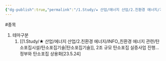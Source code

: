 ```yaml
---
{"dg-publish":true,"permalink":"/1.Study/★ 산업/에너지 산업/2.친환경 에너지/기타 친환경/종목/클라우드에어/","created":"2023-05-24T14:21:24.764+09:00","updated":"2025-06-25T11:24:06.094+09:00"}
---
```


#종목


1. 테마구분
	1. [[1.Study/★ 산업/에너지 산업/2.친환경 에너지/INFO_친환경 에너지 관련/탄소포집시설/탄소포집기술\|탄소포집기술]], 2조 규모 탄소포집 실증사업 진행...정부와 탄소포집 상용화[23.5.24]